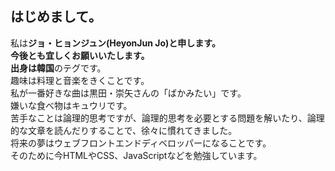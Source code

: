 ## はじめまして。  
私は**ジョ・ヒョンジュン(HeyonJun Jo)**と申します。  
今後とも宜しくお願いいたします。  
出身は**韓国**のテグです。  
趣味は料理と音楽をきくことです。  
私が一番好きな曲は黒田・崇矢さんの「ばかみたい」です。  
嫌いな食べ物はキュウリです。  
苦手なことは論理的思考ですが、論理的思考を必要とする問題を解いたり、論理的な文章を読んだりすることで、徐々に慣れてきました。  
将来の夢はウェブフロントエンドディベロッパーになることです。  
そのために今HTMLやCSS、JavaScriptなどを勉強しています。    
